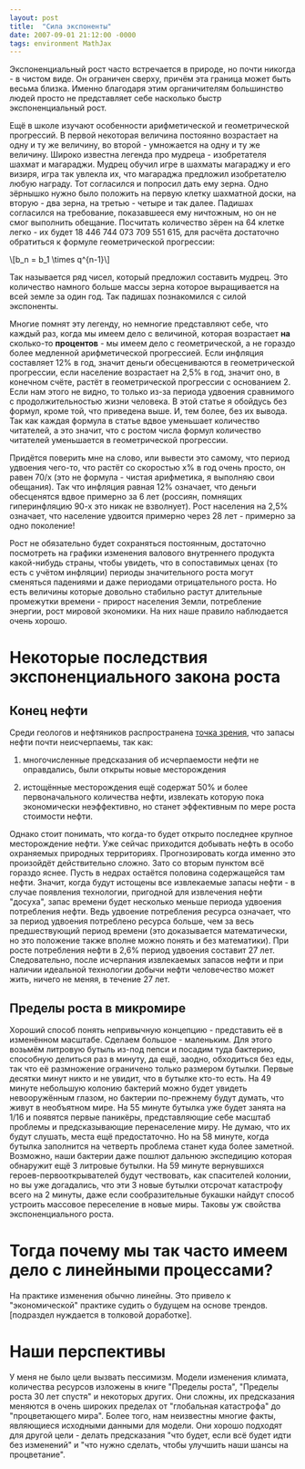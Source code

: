 ```yaml
---
layout: post
title:  "Сила экспоненты"
date: 2007-09-01 21:12:00 -0000
tags: environment MathJax
---
```


Экспоненциальный рост часто встречается в природе, но почти никогда - в чистом виде. Он ограничен сверху, причём эта граница может быть весьма близка. Именно благодаря этим органичителям большинство людей просто не представляет себе насколько быстр экспоненциальный рост.

Ещё в школе изучают особенности арифметической и геометрической прогрессий. В первой некоторая величина постоянно возрастает на одну и ту же величину, во второй - умножается на одну и ту же величину. Широко известна легенда про мудреца - изобретателя шахмат и магараджи. Мудрец обучил игре в шахматы магараджу и его визиря, игра так увлекла их, что магараджа предложил изобретателю любую награду. Тот согласился и попросил дать ему зерна. Одно зёрнышко нужно было положить на первую клетку шахматной доски, на вторую - два зерна, на третью - четыре и так далее. Падишах согласился на требование, показавшееся ему ничтожным, но он не смог выполнить обещание. Посчитать количество зёрен на 64 клетке легко - их будет 18 446 744 073 709 551 615, для расчёта достаточно обратиться к формуле геометрической прогрессии:

\\[b_n = b_1 \times q^{n-1}\\]

Так называется ряд чисел, который предложил составить мудрец. Это количество намного больше массы зерна которое выращивается на всей земле за один год. Так падишах познакомился с силой экспоненты.

Многие помнят эту легенду, но немногие представляют себе, что каждый раз, когда мы имеем дело с величиной, которая возрастает **на** сколько-то **процентов** - мы имеем дело с геометрической, а не гораздо более медленной арифметической прогрессией. Если инфляция составляет 12% в год, значит деньги обесцениваются в геометрической прогрессии, если население возрастает на 2,5% в год, значит оно, в конечном счёте, растёт в геометрической прогрессии с основанием 2. Если нам этого не видно, то только из-за периода удвоения сравнимого с продолжительностью жизни человека. В этой статье я обойдусь без формул, кроме той, что приведена выше. И, тем более, без их вывода. Так как каждая формула в статье вдвое уменьшает количество читателей, а это значит, что с ростом числа формул количество читателей уменьшается в геометрической прогрессии. 

Придётся поверить мне на слово, или вывести это самому, что период удвоения чего-то, что растёт со скоростью x% в год очень просто, он равен 70/x (это не формула - чистая арифметика, я выполняю свои обещания). Так что инфляция равная 12% означает, что деньги обесценятся вдвое примерно за 6 лет (россиян, помнящих гиперинфляцию 90-х это никак не взволнует). Рост населения на 2,5% означает, что население удвоится примерно через 28 лет - примерно за одно поколение!

Рост не обязательно будет сохраняться постоянным, достаточно посмотреть на графики изменения валового внутреннего продукта какой-нибудь страны, чтобы увидеть, что в сопоставимых ценах (то есть с учётом инфляции) периоды значительного роста могут сменяться падениями и даже периодами отрицательного роста. Но есть величины которые довольно стабильно растут длительные промежутки времени - прирост населения Земли, потребление энергии, рост мировой экономики. На них наше правило наблюдается очень хорошо.

# Некоторые последствия экспоненциального закона роста

## Конец нефти

Среди геологов и нефтяников распространена [точка зрения](http://inauka.ru/earth/article75115?subhtml), что запасы нефти почти неисчерпаемы, так как: 

1. многочисленные предсказания об исчерпаемости нефти не оправдались, были открыты новые месторождения 

2. истощённые месторождения ещё содержат 50% и более первоначального количества нефти, извлекать которую пока экономически неэффективно, но станет эффективным по мере роста стоимости нефти. 

Однако стоит понимать, что когда-то будет открыто последнее крупное месторождение нефти. Уже сейчас приходится добывать нефть в особо охраняемых природных территориях. Прогнозировать когда именно это произойдёт действительно сложно. Зато со вторым пунктом всё гораздо яснее. Пусть в недрах остаётся половина содержащейся там нефти. Значит, когда будут истощены все извлекаемые запасы нефти - в случае появления технологии, пригодной для извлечения нефти "досуха", запас времени будет несколько меньше периода удвоения потребления нефти. Ведь удвоение потребления ресурса означает, что за период удвоения потреблено ресурса больше, чем за весь предшествующий период времени (это доказывается математически, но это положение также вполне можно понять и без математики). При росте потребления нефти в 2,6% период удвоения составит 27 лет. Следовательно, после исчерпания извлекаемых запасов нефти и при наличии идеальной технологии добычи нефти человечество может жить, ничего не меняя, в течение 27 лет.

## Пределы роста в микромире

Хороший способ понять непривычную концепцию - представить её в изменённом масштабе. Сделаем большое - маленьким. Для этого возьмём литровую бутыль из-под пепси и посадим туда бактерию, способную делиться раз в минуту, да ещё, заодно, обходиться без еды, так что её размножение ограничено только размером бутылки. Первые десятки минут никто и не увидит, что в бутылке кто-то есть. На 49 минуте небольшую колонию бактерий можно будет увидеть невооружённым глазом, но бактерии по-прежнему будут думать, что живут в необъятном мире. На 55 минуте бутылка уже будет занята на 1/16 и появятся первые паникёры, представляющие себе масштаб проблемы и предсказывающие перенаселение миру. Не думаю, что их будут слушать, места ещё предостаточно. Но на 58 минуте, когда бутылка заполнится на четверть проблема станет куда более заметной. Возможно, наши бактерии даже пошлют дальнюю экспедицию которая обнаружит ещё 3 литровые бутылки. На 59 минуте вернувшихся героев-первооткрывателей будут чествовать, как спасителей колонии, но вы уже догадались, что эти 3 новые бутылки отсрочат катастрофу всего на 2 минуты, даже если сообразительные букашки найдут способ устроить массовое переселение в новые миры. Таковы уж свойства экспоненциального роста.

# Тогда почему мы так часто имеем дело с линейными процессами?

На практике изменения обычно линейны. Это привело к "экономической" практике судить о будущем на основе трендов. [подраздел нуждается в толковой доработке].

# Наши перспективы

У меня не было цели вызвать пессимизм. Модели изменения климата, количества ресурсов изложены в книге "Пределы роста", "Пределы роста 30 лет спустя" и некоторых других. Они сложны, их предсказания меняются в очень широких пределах от "глобальная катастрофа" до "процветающего мира". Более того, нам неизвестны многие факты, являющиеся исходными данными для модели. Они хорошо подходят для другой цели - делать предсказания "что будет, если всё будет идти без изменений" и "что нужно сделать, чтобы улучшить наши шансы на процветание". 